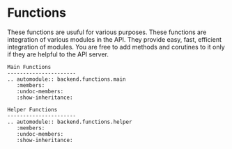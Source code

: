 # Functions
These functions are usuful for various purposes. These functions are integration of various modules in the API. They provide easy, fast, efficient integration of modules. You are free to add methods and corutines to it only if they are helpful to the API server. 

```{eval-rst}
Main Functions
----------------------
.. automodule:: backend.functions.main
   :members:
   :undoc-members:
   :show-inheritance:

Helper Functions
----------------------
.. automodule:: backend.functions.helper
   :members:
   :undoc-members:
   :show-inheritance:
```
